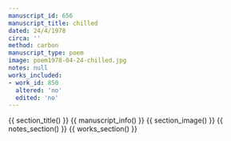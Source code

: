 ```yaml
---
manuscript_id: 656
manuscript_title: chilled
dated: 24/4/1978
circa: ''
method: carbon
manuscript_type: poem
image: poem1978-04-24-chilled.jpg
notes: null
works_included:
- work_id: 850
  altered: 'no'
  edited: 'no'
---
```


{{ section_title() }}
{{ manuscript_info() }}
{{ section_image() }}
{{ notes_section() }}
{{ works_section() }}
